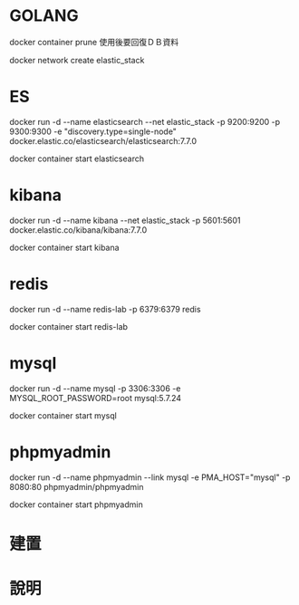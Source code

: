 # GOLANG
docker container prune   使用後要回復ＤＢ資料

docker network create elastic_stack
# ES
<p>docker run -d --name elasticsearch --net elastic_stack -p 9200:9200 -p 9300:9300 -e "discovery.type=single-node" docker.elastic.co/elasticsearch/elasticsearch:7.7.0<p>
<p>docker container start elasticsearch<p>

# kibana
<p>docker run -d --name kibana --net elastic_stack -p 5601:5601 docker.elastic.co/kibana/kibana:7.7.0<p>
<p>docker container start kibana<p>



# redis
<p>docker run -d --name redis-lab -p 6379:6379 redis<p>
<p>docker container start redis-lab<p>

# mysql
<p>docker run -d --name mysql -p 3306:3306 -e MYSQL_ROOT_PASSWORD=root mysql:5.7.24<p>
<p>docker container start mysql<p>

# phpmyadmin
<p>docker run -d --name phpmyadmin --link mysql -e PMA_HOST="mysql" -p 8080:80 phpmyadmin/phpmyadmin<p>
<p>docker container start phpmyadmin<p>

# 建置

# 說明